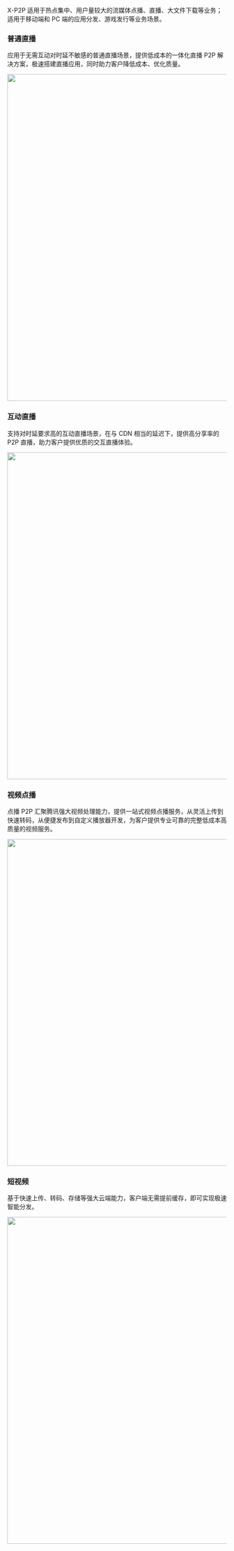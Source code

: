 X-P2P 适用于热点集中、用户量较大的流媒体点播、直播、大文件下载等业务；适用于移动端和 PC 端的应用分发、游戏发行等业务场景。

### 普通直播

应用于无需互动对时延不敏感的普通直播场景，提供低成本的一体化直播 P2P 解决方案，极速搭建直播应用，同时助力客户降低成本、优化质量。

<img src="https://main.qcloudimg.com/raw/2d2254cb12896144aca15c32b3919bbf.jpg" width="750px"/>

### 互动直播

支持对时延要求高的互动直播场景，在与 CDN 相当的延迟下，提供高分享率的 P2P 直播，助力客户提供优质的交互直播体验。

<img src="https://main.qcloudimg.com/raw/6554d6747120896cb0f6bc88c5286490.png" width="750px"/>

### 视频点播

点播 P2P 汇聚腾讯强大视频处理能力，提供一站式视频点播服务，从灵活上传到快速转码，从便捷发布到自定义播放器开发，为客户提供专业可靠的完整低成本高质量的视频服务。

<img src="https://main.qcloudimg.com/raw/b5f3ec1f9f2525da254999ee08338699.jpg" width="750px"/>

### 短视频

基于快速上传、转码、存储等强大云端能力，客户端无需提前缓存，即可实现极速智能分发。

<img src="https://main.qcloudimg.com/raw/f12c6b068b42dcb1cb50a14c337badd5.png" width="750px"/>
